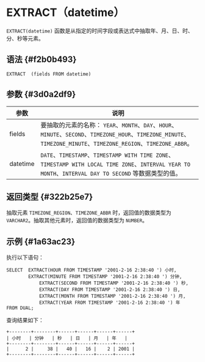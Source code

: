 EXTRACT（datetime） 
======================================



`EXTRACT(datetime)` 函数是从指定的时间字段或表达式中抽取年、月、日、时、分、秒等元素。

语法 {#f2b0b493}
--------------

    EXTRACT  (fields FROM datetime)



参数 {#3d0a2df9}
--------------



|    参数    |                                                                       说明                                                                        |
|----------|-------------------------------------------------------------------------------------------------------------------------------------------------|
| fields   | 要抽取的元素的名称： `YEAR`、`MONTH`、`DAY`、`HOUR`、`MINUTE`、`SECOND`、`TIMEZONE_HOUR`、`TIMEZONE_MINUTE`、`TIMEZONE_MINUTE`、`TIMEZONE_REGION`、`TIMEZONE_ABBR`。 |
| datetime | `DATE`、`TIMESTAMP`、`TIMESTAMP WITH TIME ZONE`、`TIMESTAMP WITH LOCAL TIME ZONE`、`INTERVAL YEAR TO MONTH`、`INTERVAL DAY TO SECOND` 等数据类型的值。       |



返回类型 {#322b25e7}
----------------

抽取元素 `TIMEZONE_REGION`、`TIMEZONE_ABBR` 时，返回值的数据类型为 `VARCHAR2`。抽取其他元素时，返回值的数据类型为 `NUMBER`。

示例 {#1a63ac23}
--------------

执行以下语句：

    SELECT  EXTRACT(HOUR FROM TIMESTAMP '2001-2-16 2:38:40 ') 小时, 
            EXTRACT(MINUTE FROM TIMESTAMP '2001-2-16 2:38:40 ') 分钟,  
                EXTRACT(SECOND FROM TIMESTAMP '2001-2-16 2:38:40 ') 秒,  
                EXTRACT(DAY FROM TIMESTAMP '2001-2-16 2:38:40 ') 日,  
                EXTRACT(MONTH FROM TIMESTAMP '2001-2-16 2:38:40 ') 月,  
                EXTRACT(YEAR FROM TIMESTAMP '2001-2-16 2:38:40 ') 年   
    FROM DUAL;



查询结果如下：

    +--------+--------+------+------+------+------+
    | 小时   | 分钟   | 秒   | 日   | 月   | 年   |
    +--------+--------+------+------+------+------+
    |      2 |     38 |   40 |   16 |    2 | 2001 |
    +--------+--------+------+------+------+------+


